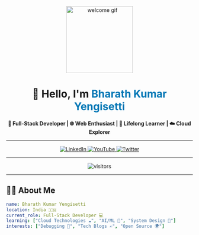 <!-- 🎬 Animated Header -->
<div align="center">
  <img src="https://media.giphy.com/media/M9gbBd9nbDrOTu1Mqx/giphy.gif" height="180" alt="welcome gif" />
</div>

<h1 align="center">
  👋 Hello, I'm <span style="color:#0077B5;">Bharath Kumar Yengisetti</span>
</h1>

<p align="center">
  <strong>🚀 Full-Stack Developer | 🌐 Web Enthusiast | 🎯 Lifelong Learner | ☁️ Cloud Explorer</strong>
</p>

---

<!-- 🔗 Socials -->
<div align="center">
  <a href="https://www.linkedin.com/" target="_blank">
    <img src="https://img.shields.io/badge/LinkedIn-0077B5?style=for-the-badge&logo=linkedin&logoColor=white" alt="LinkedIn" />
  </a>
  <a href="https://www.youtube.com/" target="_blank">
    <img src="https://img.shields.io/badge/YouTube-FF0000?style=for-the-badge&logo=youtube&logoColor=white" alt="YouTube" />
  </a>
  <a href="https://twitter.com/" target="_blank">
    <img src="https://img.shields.io/badge/Twitter-1DA1F2?style=for-the-badge&logo=twitter&logoColor=white" alt="Twitter" />
  </a>
</div>

---

<!-- 👀 Visitor Badge -->
<div align="center">
  <img src="https://visitor-badge.laobi.icu/badge?page_id=bharathkumaryengisetti.readme" alt="visitors" />
</div>

---

## 🧑‍💻 About Me

```yaml
name: Bharath Kumar Yengisetti
location: India 🇮🇳
current_role: Full-Stack Developer 💻
learning: ["Cloud Technologies ☁️", "AI/ML 🤖", "System Design 📐"]
interests: ["Debugging 🐞", "Tech Blogs ✍️", "Open Source 🌍"]
